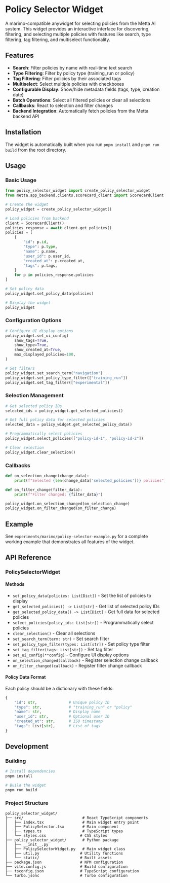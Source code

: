 # Policy Selector Widget

A marimo-compatible anywidget for selecting policies from the Metta AI system. This widget provides an interactive
interface for discovering, filtering, and selecting multiple policies with features like search, type filtering, tag
filtering, and multiselect functionality.

## Features

- **Search**: Filter policies by name with real-time text search
- **Type Filtering**: Filter by policy type (training_run or policy)
- **Tag Filtering**: Filter policies by their associated tags
- **Multiselect**: Select multiple policies with checkboxes
- **Configurable Display**: Show/hide metadata fields (tags, type, creation date)
- **Batch Operations**: Select all filtered policies or clear all selections
- **Callbacks**: React to selection and filter changes
- **Backend Integration**: Automatically fetch policies from the Metta backend API

## Installation

The widget is automatically built when you run `pnpm install` and `pnpm run build` from the root directory.

## Usage

### Basic Usage

```python
from policy_selector_widget import create_policy_selector_widget
from metta.app_backend.clients.scorecard_client import ScorecardClient

# Create the widget
policy_widget = create_policy_selector_widget()

# Load policies from backend
client = ScorecardClient()
policies_response = await client.get_policies()
policies = [
    {
        "id": p.id,
        "type": p.type,
        "name": p.name,
        "user_id": p.user_id,
        "created_at": p.created_at,
        "tags": p.tags,
    }
    for p in policies_response.policies
]

# Set policy data
policy_widget.set_policy_data(policies)

# Display the widget
policy_widget
```

### Configuration Options

```python
# Configure UI display options
policy_widget.set_ui_config(
    show_tags=True,
    show_type=True,
    show_created_at=True,
    max_displayed_policies=100,
)

# Set filters
policy_widget.set_search_term("navigation")
policy_widget.set_policy_type_filter(["training_run"])
policy_widget.set_tag_filter(["experimental"])
```

### Selection Management

```python
# Get selected policy IDs
selected_ids = policy_widget.get_selected_policies()

# Get full policy data for selected policies
selected_data = policy_widget.get_selected_policy_data()

# Programmatically select policies
policy_widget.select_policies(["policy-id-1", "policy-id-2"])

# Clear selection
policy_widget.clear_selection()
```

### Callbacks

```python
def on_selection_change(change_data):
    print(f"Selected {len(change_data['selected_policies'])} policies")

def on_filter_change(filter_data):
    print(f"Filter changed: {filter_data}")

policy_widget.on_selection_changed(on_selection_change)
policy_widget.on_filter_changed(on_filter_change)
```

## Example

See `experiments/marimo/policy-selector-example.py` for a complete working example that demonstrates all features of the
widget.

## API Reference

### PolicySelectorWidget

#### Methods

- `set_policy_data(policies: List[Dict])` - Set the list of policies to display
- `get_selected_policies() -> List[str]` - Get list of selected policy IDs
- `get_selected_policy_data() -> List[Dict]` - Get full data for selected policies
- `select_policies(policy_ids: List[str])` - Programmatically select policies
- `clear_selection()` - Clear all selections
- `set_search_term(term: str)` - Set search filter
- `set_policy_type_filter(types: List[str])` - Set policy type filter
- `set_tag_filter(tags: List[str])` - Set tag filter
- `set_ui_config(**config)` - Configure UI display options
- `on_selection_changed(callback)` - Register selection change callback
- `on_filter_changed(callback)` - Register filter change callback

#### Policy Data Format

Each policy should be a dictionary with these fields:

```python
{
    "id": str,              # Unique policy ID
    "type": str,            # "training_run" or "policy"
    "name": str,            # Display name
    "user_id": str,         # Optional user ID
    "created_at": str,      # ISO timestamp
    "tags": List[str],      # List of tags
}
```

## Development

### Building

```bash
# Install dependencies
pnpm install

# Build the widget
pnpm run build
```

### Project Structure

```
policy_selector_widget/
├── src/                          # React TypeScript components
│   ├── index.tsx                 # Main widget entry point
│   ├── PolicySelector.tsx        # Main component
│   ├── types.ts                  # TypeScript types
│   └── styles.css               # CSS styles
├── policy_selector_widget/       # Python package
│   ├── __init__.py
│   ├── PolicySelectorWidget.py   # Main widget class
│   ├── util.py                  # Utility functions
│   └── static/                  # Built assets
├── package.json                 # NPM configuration
├── vite.config.js               # Build configuration
├── tsconfig.json                # TypeScript configuration
└── turbo.jsonc                  # Turbo configuration
```
